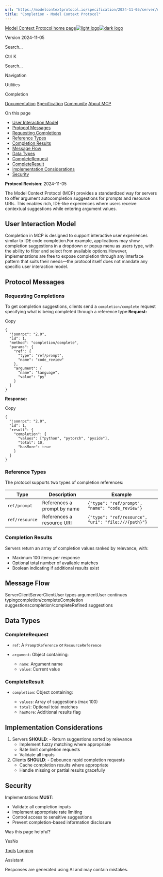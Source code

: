 ```yaml
---
url: "https://modelcontextprotocol.io/specification/2024-11-05/server/utilities/completion"
title: "Completion - Model Context Protocol"
---
```


[Model Context Protocol home page![light logo](https://mintlify.s3.us-west-1.amazonaws.com/mcp/logo/light.svg)![dark logo](https://mintlify.s3.us-west-1.amazonaws.com/mcp/logo/dark.svg)](https://modelcontextprotocol.io/)

Version 2024-11-05

Search...

Ctrl K

Search...

Navigation

Utilities

Completion

[Documentation](https://modelcontextprotocol.io/docs/getting-started/intro) [Specification](https://modelcontextprotocol.io/specification/2025-06-18) [Community](https://modelcontextprotocol.io/community/communication) [About MCP](https://modelcontextprotocol.io/about)

On this page

- [User Interaction Model](https://modelcontextprotocol.io/specification/2024-11-05/server/utilities/completion#user-interaction-model)
- [Protocol Messages](https://modelcontextprotocol.io/specification/2024-11-05/server/utilities/completion#protocol-messages)
- [Requesting Completions](https://modelcontextprotocol.io/specification/2024-11-05/server/utilities/completion#requesting-completions)
- [Reference Types](https://modelcontextprotocol.io/specification/2024-11-05/server/utilities/completion#reference-types)
- [Completion Results](https://modelcontextprotocol.io/specification/2024-11-05/server/utilities/completion#completion-results)
- [Message Flow](https://modelcontextprotocol.io/specification/2024-11-05/server/utilities/completion#message-flow)
- [Data Types](https://modelcontextprotocol.io/specification/2024-11-05/server/utilities/completion#data-types)
- [CompleteRequest](https://modelcontextprotocol.io/specification/2024-11-05/server/utilities/completion#completerequest)
- [CompleteResult](https://modelcontextprotocol.io/specification/2024-11-05/server/utilities/completion#completeresult)
- [Implementation Considerations](https://modelcontextprotocol.io/specification/2024-11-05/server/utilities/completion#implementation-considerations)
- [Security](https://modelcontextprotocol.io/specification/2024-11-05/server/utilities/completion#security)

**Protocol Revision**: 2024-11-05

The Model Context Protocol (MCP) provides a standardized way for servers to offer
argument autocompletion suggestions for prompts and resource URIs. This enables rich,
IDE-like experiences where users receive contextual suggestions while entering argument
values.

## [​](https://modelcontextprotocol.io/specification/2024-11-05/server/utilities/completion\#user-interaction-model)  User Interaction Model

Completion in MCP is designed to support interactive user experiences similar to IDE code
completion.For example, applications may show completion suggestions in a dropdown or popup menu as
users type, with the ability to filter and select from available options.However, implementations are free to expose completion through any interface pattern that
suits their needs—the protocol itself does not mandate any specific user
interaction model.

## [​](https://modelcontextprotocol.io/specification/2024-11-05/server/utilities/completion\#protocol-messages)  Protocol Messages

### [​](https://modelcontextprotocol.io/specification/2024-11-05/server/utilities/completion\#requesting-completions)  Requesting Completions

To get completion suggestions, clients send a `completion/complete` request specifying
what is being completed through a reference type:**Request:**

Copy

```
{
  "jsonrpc": "2.0",
  "id": 1,
  "method": "completion/complete",
  "params": {
    "ref": {
      "type": "ref/prompt",
      "name": "code_review"
    },
    "argument": {
      "name": "language",
      "value": "py"
    }
  }
}

```

**Response:**

Copy

```
{
  "jsonrpc": "2.0",
  "id": 1,
  "result": {
    "completion": {
      "values": ["python", "pytorch", "pyside"],
      "total": 10,
      "hasMore": true
    }
  }
}

```

### [​](https://modelcontextprotocol.io/specification/2024-11-05/server/utilities/completion\#reference-types)  Reference Types

The protocol supports two types of completion references:

| Type | Description | Example |
| --- | --- | --- |
| `ref/prompt` | References a prompt by name | `{"type": "ref/prompt", "name": "code_review"}` |
| `ref/resource` | References a resource URI | `{"type": "ref/resource", "uri": "file:///{path}"}` |

### [​](https://modelcontextprotocol.io/specification/2024-11-05/server/utilities/completion\#completion-results)  Completion Results

Servers return an array of completion values ranked by relevance, with:

- Maximum 100 items per response
- Optional total number of available matches
- Boolean indicating if additional results exist

## [​](https://modelcontextprotocol.io/specification/2024-11-05/server/utilities/completion\#message-flow)  Message Flow

ServerClientServerClientUser types argumentUser continues typingcompletion/completeCompletion suggestionscompletion/completeRefined suggestions

## [​](https://modelcontextprotocol.io/specification/2024-11-05/server/utilities/completion\#data-types)  Data Types

### [​](https://modelcontextprotocol.io/specification/2024-11-05/server/utilities/completion\#completerequest)  CompleteRequest

- `ref`: A `PromptReference` or `ResourceReference`
- `argument`: Object containing:

  - `name`: Argument name
  - `value`: Current value

### [​](https://modelcontextprotocol.io/specification/2024-11-05/server/utilities/completion\#completeresult)  CompleteResult

- `completion`: Object containing:

  - `values`: Array of suggestions (max 100)
  - `total`: Optional total matches
  - `hasMore`: Additional results flag

## [​](https://modelcontextprotocol.io/specification/2024-11-05/server/utilities/completion\#implementation-considerations)  Implementation Considerations

1. Servers **SHOULD**:   - Return suggestions sorted by relevance
   - Implement fuzzy matching where appropriate
   - Rate limit completion requests
   - Validate all inputs
2. Clients **SHOULD**:   - Debounce rapid completion requests
   - Cache completion results where appropriate
   - Handle missing or partial results gracefully

## [​](https://modelcontextprotocol.io/specification/2024-11-05/server/utilities/completion\#security)  Security

Implementations **MUST**:

- Validate all completion inputs
- Implement appropriate rate limiting
- Control access to sensitive suggestions
- Prevent completion-based information disclosure

Was this page helpful?

YesNo

[Tools](https://modelcontextprotocol.io/specification/2024-11-05/server/tools) [Logging](https://modelcontextprotocol.io/specification/2024-11-05/server/utilities/logging)

Assistant

Responses are generated using AI and may contain mistakes.